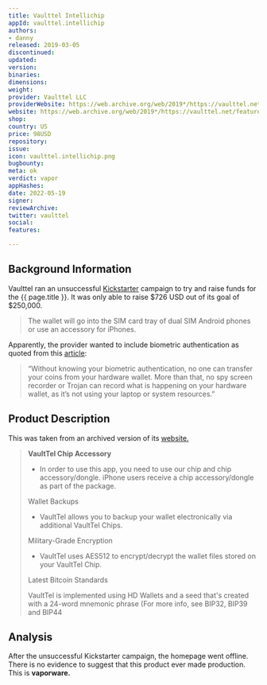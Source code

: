 ```yaml
---
title: Vaulttel Intellichip
appId: vaulttel.intellichip
authors:
- danny
released: 2019-03-05
discontinued: 
updated: 
version: 
binaries: 
dimensions: 
weight: 
provider: Vaulttel LLC
providerWebsite: https://web.archive.org/web/2019*/https://vaulttel.net
website: https://web.archive.org/web/2019*/https://vaulttel.net/features
shop: 
country: US
price: 98USD
repository: 
issue: 
icon: vaulttel.intellichip.png
bugbounty: 
meta: ok
verdict: vapor
appHashes: 
date: 2022-05-19
signer: 
reviewArchive: 
twitter: vaulttel
social: 
features: 

---
```


## Background Information

Vaulttel ran an unsuccessful [Kickstarter](https://www.kickstarter.com/projects/vaulttel/vaulttel-securing-your-digital-assets) campaign to try and raise funds for the {{ page.title }}. It was only able to raise $726 USD out of its goal of $250,000.

> The wallet will go into the SIM card tray of dual SIM Android phones or use an accessory for iPhones.

Apparently, the provider wanted to include biometric authentication as quoted from this [article](https://coingeek.com/new-hardware-wallet-can-store-crypto-in-your-phones-sim-card-slot/): 

> “Without knowing your biometric authentication, no one can transfer your coins from your hardware wallet. More than that, no spy screen recorder or Trojan can record what is happening on your hardware wallet, as it’s not using your laptop or system resources.”

## Product Description 

This was taken from an archived version of its [website.](https://web.archive.org/web/2019*/https://vaulttel.net/features)

> **VaultTel Chip Accessory**
>
>- In order to use this app, you need to use our chip and chip accessory/dongle. iPhone users receive a chip accessory/dongle as part of the package.
>
> Wallet Backups
>
> - VaultTel allows you to backup your wallet electronically via additional VaultTel Chips. 
>
> Military-Grade Encryption
>
> - VaultTel uses AES512 to encrypt/decrypt the wallet files stored on your VaultTel Chip. 
> 
> Latest Bitcoin Standards
>
> VaultTel is implemented using HD Wallets and a seed that's created with a 24-word mnemonic phrase (For more info, see BIP32, BIP39 and BIP44

## Analysis 

After the unsuccessful Kickstarter campaign, the homepage went offline. There is no evidence to suggest that this product ever made production. This is **vaporware.**